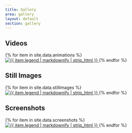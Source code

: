 ```yaml
---
title: Gallery
area: gallery
layout: default
section: gallery
---
```


## Videos

<div class="collection">
    {% for item in site.data.animations %}
        <a href="{{ item.video }}" rel="video">
            <img src="{{ item.thumbnail }}" alt="{{ item.legend | markdownify | strip_html }}">
        </a>
    {% endfor %}
</div>

## Still Images

<div class="collection">
    {% for item in site.data.stillimages %}
        <a href="{{ item.url }}">
            <img src="{{ item.url }}" alt="{{ item.legend | markdownify | strip_html }}">
        </a>
    {% endfor %}
</div>

## Screenshots

<div class="collection">
    {% for item in site.data.screenshots %}
        <a href="{{ item.url }}">
            <img src="{{ item.url }}" alt="{{ item.legend | markdownify | strip_html }}">
        </a>
    {% endfor %}
</div>

<script>
    "use strict";

    $(window).load(function () {
        $(".collection").packery({
            itemSelector: "a",
            gutter: 10
        });

        $(".collection").photobox("a");
    });
</script>
